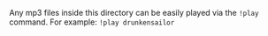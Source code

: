 Any mp3 files inside this directory can be easily played via the
`!play` command. For example: `!play drunkensailor`
